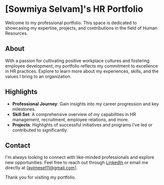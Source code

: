 
# [Sowmiya Selvam]'s HR Portfolio

Welcome to my professional portfolio. This space is dedicated to showcasing my expertise, projects, and contributions in the field of Human Resources.

## About

With a passion for cultivating positive workplace cultures and fostering employee development, my portfolio reflects my commitment to excellence in HR practices. Explore to learn more about my experiences, skills, and the values I bring to an organization.

## Highlights

- **Professional Journey**: Gain insights into my career progression and key milestones.
- **Skill Set**: A comprehensive overview of my capabilities in HR management, recruitment, employee relations, and more.
- **Projects**: Highlights of successful initiatives and programs I've led or contributed to significantly.

## Contact

I'm always looking to connect with like-minded professionals and explore new opportunities. Feel free to reach out through [LinkedIn](#) or email me directly at [ayimesel11@gmail.com].

Thank you for visiting my portfolio.

